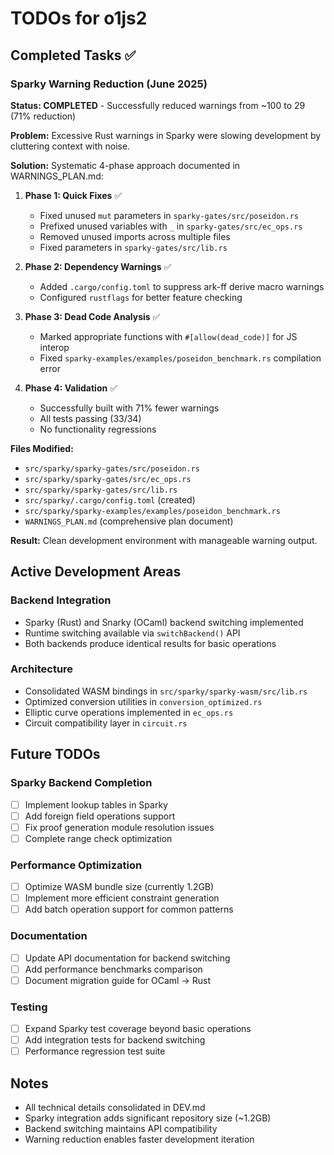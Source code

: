 # TODOs for o1js2

## Completed Tasks ✅

### Sparky Warning Reduction (June 2025)
**Status: COMPLETED** - Successfully reduced warnings from ~100 to 29 (71% reduction)

**Problem:** Excessive Rust warnings in Sparky were slowing development by cluttering context with noise.

**Solution:** Systematic 4-phase approach documented in WARNINGS_PLAN.md:

1. **Phase 1: Quick Fixes** ✅
   - Fixed unused `mut` parameters in `sparky-gates/src/poseidon.rs`
   - Prefixed unused variables with `_` in `sparky-gates/src/ec_ops.rs`
   - Removed unused imports across multiple files
   - Fixed parameters in `sparky-gates/src/lib.rs`

2. **Phase 2: Dependency Warnings** ✅
   - Added `.cargo/config.toml` to suppress ark-ff derive macro warnings
   - Configured `rustflags` for better feature checking

3. **Phase 3: Dead Code Analysis** ✅
   - Marked appropriate functions with `#[allow(dead_code)]` for JS interop
   - Fixed `sparky-examples/examples/poseidon_benchmark.rs` compilation error

4. **Phase 4: Validation** ✅
   - Successfully built with 71% fewer warnings
   - All tests passing (33/34)
   - No functionality regressions

**Files Modified:**
- `src/sparky/sparky-gates/src/poseidon.rs`
- `src/sparky/sparky-gates/src/ec_ops.rs` 
- `src/sparky/sparky-gates/src/lib.rs`
- `src/sparky/.cargo/config.toml` (created)
- `src/sparky/sparky-examples/examples/poseidon_benchmark.rs`
- `WARNINGS_PLAN.md` (comprehensive plan document)

**Result:** Clean development environment with manageable warning output.

## Active Development Areas

### Backend Integration
- Sparky (Rust) and Snarky (OCaml) backend switching implemented
- Runtime switching available via `switchBackend()` API
- Both backends produce identical results for basic operations

### Architecture
- Consolidated WASM bindings in `src/sparky/sparky-wasm/src/lib.rs`
- Optimized conversion utilities in `conversion_optimized.rs`
- Elliptic curve operations implemented in `ec_ops.rs`
- Circuit compatibility layer in `circuit.rs`

## Future TODOs

### Sparky Backend Completion
- [ ] Implement lookup tables in Sparky
- [ ] Add foreign field operations support
- [ ] Fix proof generation module resolution issues
- [ ] Complete range check optimization

### Performance Optimization
- [ ] Optimize WASM bundle size (currently 1.2GB)
- [ ] Implement more efficient constraint generation
- [ ] Add batch operation support for common patterns

### Documentation
- [ ] Update API documentation for backend switching
- [ ] Add performance benchmarks comparison
- [ ] Document migration guide for OCaml → Rust

### Testing
- [ ] Expand Sparky test coverage beyond basic operations
- [ ] Add integration tests for backend switching
- [ ] Performance regression test suite

## Notes
- All technical details consolidated in DEV.md
- Sparky integration adds significant repository size (~1.2GB)
- Backend switching maintains API compatibility
- Warning reduction enables faster development iteration